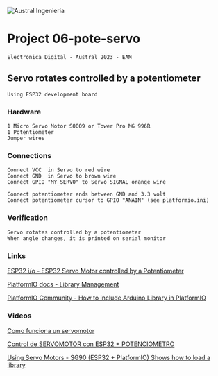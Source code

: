 

![Austral Ingenieria](https://encrypted-tbn0.gstatic.com/images?q=tbn%3AANd9GcQooGo7vQn4t9-6Bt46qZF-UY4_QFpYOeh7kVWzwpr_lbLr5wka)


# Project 06-pote-servo

    Electronica Digital - Austral 2023 - EAM
    
##  Servo rotates controlled by a potentiometer

    Using ESP32 development board

### Hardware

    1 Micro Servo Motor S0009 or Tower Pro MG 996R
    1 Potentiometer
    Jumper wires

###  Connections

    Connect VCC  in Servo to red wire
    Connect GND  in Servo to brown wire
    Connect GPIO "MY_SERVO" to Servo SIGNAL orange wire

    Connect potentiometer ends between GND and 3.3 volt
    Connect potentiometer cursor to GPIO "ANAIN" (see platformio.ini)

###  Verification

    Servo rotates controlled by a potentiometer
    When angle changes, it is printed on serial monitor

###  Links

[ESP32 i/o - ESP32 Servo Motor controlled by a Potentiometer](https://esp32io.com/tutorials/esp32-servo-motor-controlled-by-potentiometer)

[PlatformIO docs - Library Management](https://docs.platformio.org/en/stable/librarymanager/index.html)

[PlatformIO Community - How to include Arduino Library in PlatformIO](https://community.platformio.org/t/how-to-include-arduino-library-in-platformio/15146)


### Videos

[Como funciona un servomotor](https://www.youtube.com/watch?v=mk9UkQCeENc&t=211s)

[Control de SERVOMOTOR con ESP32 + POTENCIOMETRO](https://www.youtube.com/watch?v=dxUKUyCuP8k)

[Using Servo Motors - SG90 (ESP32 + PlatformIO) Shows how to load a library](https://www.youtube.com/watch?v=dJAlkrXbfbQ)
        



